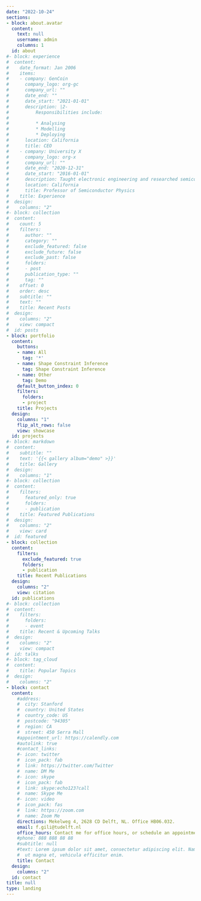 ```yaml
---
date: "2022-10-24"
sections:
- block: about.avatar
  content:
    text: null
    username: admin
    columns: 1
  id: about
#- block: experience
#  content:
#    date_format: Jan 2006
#    items:
#    - company: GenCoin
#      company_logo: org-gc
#      company_url: ""
#      date_end: ""
#      date_start: "2021-01-01"
#      description: |2-
#          Responsibilities include:
#
#          * Analysing
#          * Modelling
#          * Deploying
#      location: California
#      title: CEO
#    - company: University X
#      company_logo: org-x
#      company_url: ""
#      date_end: "2020-12-31"
#      date_start: "2016-01-01"
#      description: Taught electronic engineering and researched semiconductor physics.
#      location: California
#      title: Professor of Semiconductor Physics
#    title: Experience
#  design:
#    columns: "2"
#- block: collection
#  content:
#    count: 5
#    filters:
#      author: ""
#      category: ""
#      exclude_featured: false
#      exclude_future: false
#      exclude_past: false
#      folders:
#      - post
#      publication_type: ""
#      tag: ""
#    offset: 0
#    order: desc
#    subtitle: ""
#    text: ""
#    title: Recent Posts
#  design:
#    columns: "2"
#    view: compact
#  id: posts
- block: portfolio
  content:
    buttons:
    - name: All
      tag: '*'
    - name: Shape Constraint Inference 
      tag: Shape Constraint Inference
    - name: Other
      tag: Demo
    default_button_index: 0
    filters:
      folders:
      - project
    title: Projects
  design:
    columns: "1"
    flip_alt_rows: false
    view: showcase
  id: projects
#- block: markdown
#  content:
#    subtitle: ""
#    text: '{{< gallery album="demo" >}}'
#    title: Gallery
#  design:
#    columns: "1"
#- block: collection
#  content:
#    filters:
#      featured_only: true
#      folders:
#      - publication
#    title: Featured Publications
#  design:
#    columns: "2"
#    view: card
#  id: featured
- block: collection
  content:
    filters:
      exclude_featured: true
      folders:
      - publication
    title: Recent Publications
  design:
    columns: "2"
    view: citation
  id: publications
#- block: collection
#  content:
#    filters:
#      folders:
#      - event
#    title: Recent & Upcoming Talks
#  design:
#    columns: "2"
#    view: compact
#  id: talks
#- block: tag_cloud
#  content:
#    title: Popular Topics
#  design:
#    columns: "2"
- block: contact
  content:
    #address:
    #  city: Stanford
    #  country: United States
    #  country_code: US
    #  postcode: "94305"
    #  region: CA
    #  street: 450 Serra Mall
    #appointment_url: https://calendly.com
    #autolink: true
    #contact_links:
    #- icon: twitter
    #  icon_pack: fab
    #  link: https://twitter.com/Twitter
    #  name: DM Me
    #- icon: skype
    #  icon_pack: fab
    #  link: skype:echo123?call
    #  name: Skype Me
    #- icon: video
    #  icon_pack: fas
    #  link: https://zoom.com
    #  name: Zoom Me
    directions: Mekelweg 4, 2628 CD Delft, NL. Office HB06.032.
    email: f.gili@tudelft.nl
    office_hours: Contact me for office hours, or schedule an appointment.
    #phone: 888 888 88 88
    #subtitle: null
    #text: Lorem ipsum dolor sit amet, consectetur adipiscing elit. Nam mi diam, venenatis
    #  ut magna et, vehicula efficitur enim.
    title: Contact
  design:
    columns: "2"
  id: contact
title: null
type: landing
---
```

